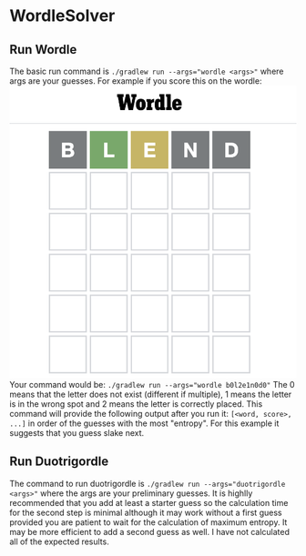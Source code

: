# WordleSolver
## Run Wordle
The basic run command is ``./gradlew run --args="wordle <args>"`` where args are your guesses.
For example if you score this on the wordle:
![wordle guess image](https://github.com/brendancron/WordleSolver/blob/main/misc/blend.png)
Your command would be: ``./gradlew run --args="wordle b0l2e1n0d0"`` The 0 means that the letter does not exist (different if multiple), 1 means the letter is in the wrong spot and 2 means the letter is correctly placed.
This command will provide the following output after you run it: 
``[<word, score>, ...]`` in order of the guesses with the most "entropy". For this example it suggests that you guess slake next.

## Run Duotrigordle
The command to run duotrigordle is ``./gradlew run --args="duotrigordle <args>"`` where the args are your preliminary guesses. It is highlly recommended that you add at least a starter guess so the calculation time for the second step is minimal although it may work without a first guess provided you are patient to wait for the calculation of maximum entropy. It may be more efficient to add a second guess as well. I have not calculated all of the expected results.